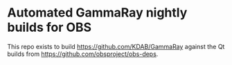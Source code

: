 # Automated GammaRay nightly builds for OBS

This repo exists to build https://github.com/KDAB/GammaRay against the Qt builds from https://github.com/obsproject/obs-deps.